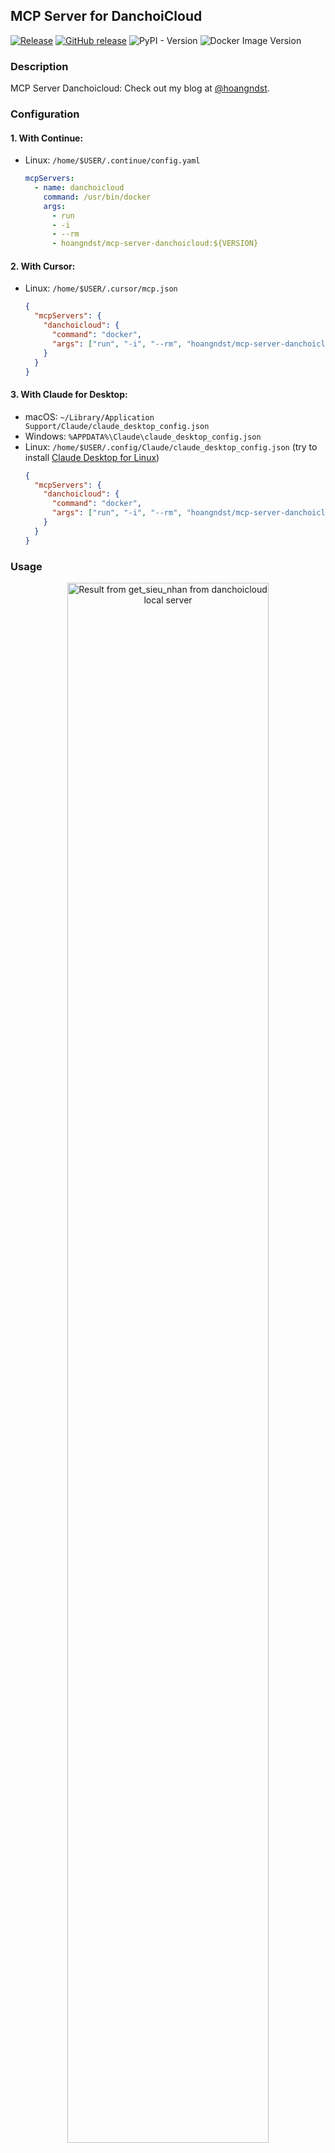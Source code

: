 ## MCP Server for DanchoiCloud

[![Release](https://github.com/hoangndst/mcp-server-danchoicloud/actions/workflows/release.yaml/badge.svg)](https://github.com/hoangndst/mcp-server-danchoicloud/actions/workflows/release.yaml)
[![GitHub release](https://img.shields.io/github/release/hoangndst/mcp-server-danchoicloud.svg)](https://github.com/hoangndst/mcp-server-danchoicloud/releases)
![PyPI - Version](https://img.shields.io/pypi/v/mcp-server-danchoicloud)
![Docker Image Version](https://img.shields.io/docker/v/hoangndst/mcp-server-danchoicloud)

### Description

MCP Server Danchoicloud: Check out my blog at [@hoangndst](https://hoangndst.com/blog/model-context-protocol).
### Configuration

#### 1. With Continue:

- Linux: `/home/$USER/.continue/config.yaml`
  ```yaml
  mcpServers:
    - name: danchoicloud
      command: /usr/bin/docker
      args:
        - run
        - -i
        - --rm
        - hoangndst/mcp-server-danchoicloud:${VERSION}
  ```

#### 2. With Cursor:

- Linux: `/home/$USER/.cursor/mcp.json`
  ```json
  {
    "mcpServers": {
      "danchoicloud": {
        "command": "docker",
        "args": ["run", "-i", "--rm", "hoangndst/mcp-server-danchoicloud:${VERSION}"]
      }
    }
  }
  ```

#### 3. With Claude for Desktop:

- macOS: `~/Library/Application Support/Claude/claude_desktop_config.json`
- Windows: `%APPDATA%\Claude\claude_desktop_config.json`
- Linux: `/home/$USER/.config/Claude/claude_desktop_config.json` (try to
  install [Claude Desktop for Linux](https://github.com/aaddrick/claude-desktop-debian))
  ```json
  {
    "mcpServers": {
      "danchoicloud": {
        "command": "docker",
        "args": ["run", "-i", "--rm", "hoangndst/mcp-server-danchoicloud:${VERSION}"]
      }
    }
  }
  ```

### Usage

<div align="center">
    <img
        id="figure-1"
        src="https://hoangndst.com/static/blog/model-context-protocol/7.png"
        alt="Result from get_sieu_nhan from danchoicloud local server"
        style="width: 80%; max-width: 600px; height: auto; border-radius: 8px;"
    />
    <p>Figure 1: Result from <code>get_sieu_nhan</code> from <code>danchoicloud</code> local server</p>
</div>

### License

This MCP server is licensed under the MIT License. This means you are free to use, modify, and distribute the software,
subject to the terms and conditions of the MIT License. For more details, please see the LICENSE file in the project
repository.
